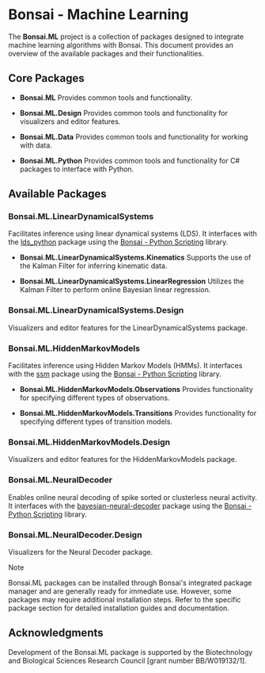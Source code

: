 # Bonsai - Machine Learning

The **Bonsai.ML** project is a collection of packages designed to integrate machine learning algorithms with Bonsai. This document provides an overview of the available packages and their functionalities.

## Core Packages

- **Bonsai.ML**
    Provides common tools and functionality.

- **Bonsai.ML.Design**
    Provides common tools and functionality for visualizers and editor features.

- **Bonsai.ML.Data**
    Provides common tools and functionality for working with data.

- **Bonsai.ML.Python**
    Provides common tools and functionality for C# packages to interface with Python.

## Available Packages

### Bonsai.ML.LinearDynamicalSystems 
Facilitates inference using linear dynamical systems (LDS). It interfaces with the [lds_python](https://github.com/joacorapela/lds_python) package using the [Bonsai - Python Scripting](https://github.com/bonsai-rx/python-scripting) library.

- **Bonsai.ML.LinearDynamicalSystems.Kinematics**
    Supports the use of the Kalman Filter for inferring kinematic data.

- **Bonsai.ML.LinearDynamicalSystems.LinearRegression** 
    Utilizes the Kalman Filter to perform online Bayesian linear regression.

### Bonsai.ML.LinearDynamicalSystems.Design
Visualizers and editor features for the LinearDynamicalSystems package.

### Bonsai.ML.HiddenMarkovModels
Facilitates inference using Hidden Markov Models (HMMs). It interfaces with the [ssm](https://github.com/lindermanlab/ssm) package using the [Bonsai - Python Scripting](https://github.com/bonsai-rx/python-scripting) library.

- **Bonsai.ML.HiddenMarkovModels.Observations**
    Provides functionality for specifying different types of observations.

- **Bonsai.ML.HiddenMarkovModels.Transitions**
    Provides functionality for specifying different types of transition models.

### Bonsai.ML.HiddenMarkovModels.Design
Visualizers and editor features for the HiddenMarkovModels package.

### Bonsai.ML.NeuralDecoder
Enables online neural decoding of spike sorted or clusterless neural activity. It interfaces with the [bayesian-neural-decoder](https://github.com/ncguilbeault/bayesian-neural-decoder) package using the [Bonsai - Python Scripting](https://github.com/bonsai-rx/python-scripting) library.

### Bonsai.ML.NeuralDecoder.Design
Visualizers for the Neural Decoder package.

> [!NOTE]
> Bonsai.ML packages can be installed through Bonsai's integrated package manager and are generally ready for immediate use. However, some packages may require additional installation steps. Refer to the specific package section for detailed installation guides and documentation.

## Acknowledgments

Development of the Bonsai.ML package is supported by the Biotechnology and Biological Sciences Research Council [grant number BB/W019132/1].